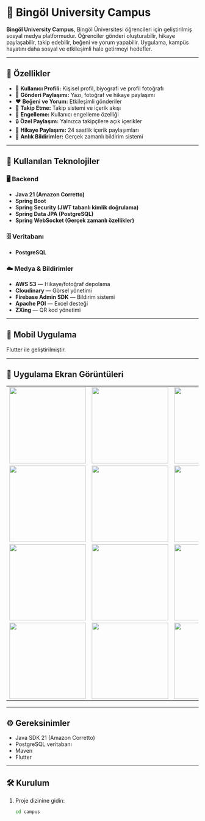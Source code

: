 # 🏫 Bingöl University Campus

**Bingöl University Campus**, Bingöl Üniversitesi öğrencileri için geliştirilmiş sosyal medya platformudur. Öğrenciler gönderi oluşturabilir, hikaye paylaşabilir, takip edebilir, beğeni ve yorum yapabilir. Uygulama, kampüs hayatını daha sosyal ve etkileşimli hale getirmeyi hedefler.

---

## 🚀 Özellikler

- 👤 **Kullanıcı Profili:** Kişisel profil, biyografi ve profil fotoğrafı
- 📸 **Gönderi Paylaşımı:** Yazı, fotoğraf ve hikaye paylaşımı
- ❤️ **Beğeni ve Yorum:** Etkileşimli gönderiler
- 👥 **Takip Etme:** Takip sistemi ve içerik akışı
- 🚫 **Engelleme:** Kullanıcı engelleme özelliği
- 🔒 **Özel Paylaşım:** Yalnızca takipçilere açık içerikler
- 📖 **Hikaye Paylaşımı:** 24 saatlik içerik paylaşımları
- 🔔 **Anlık Bildirimler:** Gerçek zamanlı bildirim sistemi

---

## 🧰 Kullanılan Teknolojiler

### 🖥️ Backend
- **Java 21 (Amazon Corretto)**
- **Spring Boot**
- **Spring Security (JWT tabanlı kimlik doğrulama)**
- **Spring Data JPA (PostgreSQL)**
- **Spring WebSocket (Gerçek zamanlı özellikler)**

### 🗄️ Veritabanı
- **PostgreSQL**

### ☁️ Medya & Bildirimler
- **AWS S3** — Hikaye/fotoğraf depolama
- **Cloudinary** — Görsel yönetimi
- **Firebase Admin SDK** — Bildirim sistemi
- **Apache POI** — Excel desteği
- **ZXing** — QR kod yönetimi

---

## 📱 Mobil Uygulama
Flutter ile geliştirilmiştir.

---

## 📸 Uygulama Ekran Görüntüleri

<table>
  <tr>
    <td><img src="https://github.com/user-attachments/assets/5f52e3bd-bad0-470e-a51b-58be43d7a8bf" width="200"/></td>
    <td><img src="https://github.com/user-attachments/assets/ff72ed8a-03f2-4887-ab7e-c7d9c9828ff8" width="200"/></td>
    <td><img src="https://github.com/user-attachments/assets/7d2c2153-b41d-4d01-998f-ee9cd39a71e1" width="200"/></td>
     <td><img src="https://github.com/user-attachments/assets/7aafd9ce-dfb3-4c11-ae53-cf23c13b0ad4" width="200"/></td>
         <td><img src="https://github.com/user-attachments/assets/7ce350ff-7b3e-4103-ba8d-432c5b3b57dd" width="200"/></td>
  </tr>
 
  <tr>
          <td><img src="https://github.com/user-attachments/assets/767b3cbc-be07-48b5-bcf2-00174fd" width="200"/></td>
    <td><img src="https://github.com/user-attachments/assets/a8e66ccd-f70b-4bc0-92f2-eb09433412db" width="200"/></td>
    <td><img src="https://github.com/user-attachments/assets/64f04276-1221-4ccd-9fc3-ce6d69dd3987" width="200"/></td>
    <td><img src="https://github.com/user-attachments/assets/8e12d5d4-93e7-4d22-aac2-7485bee3ca17" width="200"/></td>
          <td><img src="https://github.com/user-attachments/assets/64bebb76-52cd-44fe-8b47-258067247c73" width="200"/></td>
  </tr>
  
  <tr>
       <td><img src="https://github.com/user-attachments/assets/7aaf9c3d-54e5-42d8-a1b1-be3546507fed" width="200"/></td>
    <td><img src="https://github.com/user-attachments/assets/fc431977-7856-4760-b292-09566d8d017c" width="200"/></td>
    <td><img src="https://github.com/user-attachments/assets/c8de9b4f-21d7-449c-aaef-880fcac47b7a" width="200"/></td>
    <td><img src="https://github.com/user-attachments/assets/9fe23152-8cc3-4af7-8622-d7c2913c012c" width="200"/></td>
    <td><img src="https://github.com/user-attachments/assets/5312fc3d-493e-4df7-8030-5fe70b065a3f" width="200"/></td>
  </tr>
  <tr>
  
  </tr>
  <tr>
        <td><img src="https://github.com/user-attachments/assets/2a3e8a66-e4ea-4c82-961b-17b0e22be68a" width="200"/></td>
    <td><img src="https://github.com/user-attachments/assets/8c145137-8917-4040-8a84-7ee1351d07d1" width="200"/></td>
    <td><img src="https://github.com/user-attachments/assets/2b5b93b0-9708-4f6e-83bb-e0104aef696c" width="200"/></td>
    <td><img src="https://github.com/user-attachments/assets/cfa75c80-5c9f-4166-bdf1-4244ccefef9e" width="200"/></td>
    <td><img src="https://github.com/user-attachments/assets/7f34535d-6ab6-453b-8dae-3112fed0925a" width="200"/></td>
    <td><img src="https://github.com/user-attachments/assets/a83409fd-d524-430d-8645-6a62909b1343" width="200"/></td>
  </tr>
</table>

---

## ⚙️ Gereksinimler

- Java SDK 21 (Amazon Corretto)
- PostgreSQL veritabanı
- Maven
- Flutter

---

## 🛠️ Kurulum

1. Proje dizinine gidin:
   ```bash
   cd campus
